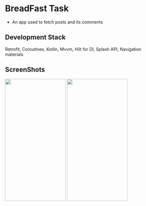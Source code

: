 # BreadFast Task
- An app used to fetch posts and its comments

## Development Stack
Retrofit, Coroutines, Kotlin, Mvvm, Hilt for DI, Splash API, Navigation materials

## ScreenShots

<img src="https://github.com/KhaledAlramam/BreadFastTask/assets/17829232/442a5059-10ab-451f-a75f-ddb105e0f49c" width="200" height="400" />

<img src="https://github.com/KhaledAlramam/BreadFastTask/assets/17829232/78942414-a75f-4fe9-9fa4-9e36bed30b42" width="200" height="400" />

